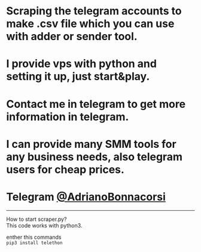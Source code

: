 # Scraping the telegram accounts to make .csv file which you can use with adder or sender tool.<br/>
# I provide vps with python and setting it up, just start&play.<br/>
# Contact me in telegram to get more information in telegram.<br/>
# I can provide many SMM tools for any business needs, also telegram users for cheap prices. <br/>
# Telegram <a href="https://t.me/adrianobonnacorsi">@AdrianoBonnacorsi</a>

-----

How to start scraper.py?<br/>
This code works with python3.<br/>

enther this commands<br/>
<code>pip3 install telethon</code>

